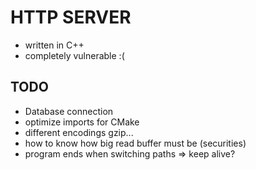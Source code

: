 # HTTP SERVER

- written in C++
- completely vulnerable :(

## TODO

- Database connection
- optimize imports for CMake
- different encodings gzip...
- how to know how big read buffer must be (securities)
- program ends when switching paths => keep alive?
